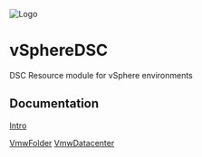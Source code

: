 ![Logo](https://github.com/lucdekens/vSphereDSC/blob/master/Tools/vSphereDSC-Logo-small.jpg)

# vSphereDSC
DSC Resource module for vSphere environments

## Documentation
[Intro](http://www.lucd.info/2016/06/04/vspheredsc-intro/)

[VmwFolder](http://www.lucd.info/2016/06/05/vspheredsc-vmwfolder)
[VmwDatacenter](http://www.lucd.info/2016/06/06/vspheredsc-vmwdatacenter)
